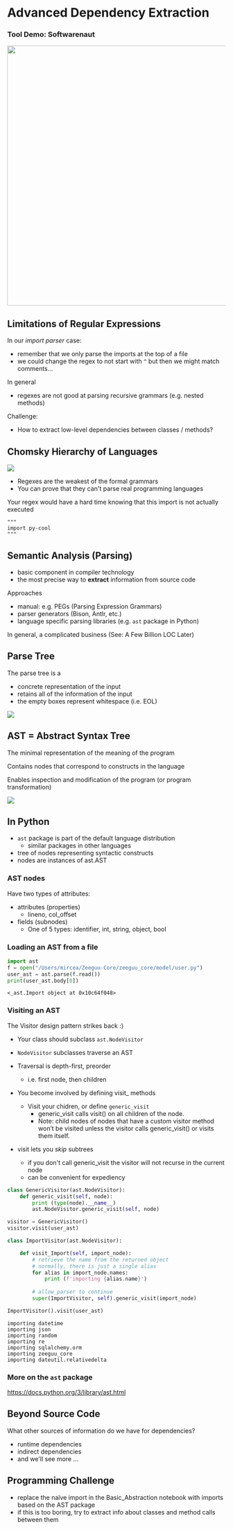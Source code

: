 # Advanced Dependency Extraction

### Tool Demo: Softwarenaut


<a href="https://vimeo.com/62767181">
    <img src="images/softwarenaut.png" width=600/>
</a>

## Limitations of Regular Expressions

In our *import parser* case: 
- remember that we only parse the imports at the top of a file
- we could change the regex to not start with `^` but then we might match comments...

In general
- regexes are not good at parsing recursive grammars (e.g. nested methods)

Challenge:
- How to extract low-level dependencies between classes / methods?

## Chomsky Hierarchy of Languages  

![](images/languages.png)

- Regexes are the weakest of the formal grammars
- You can prove that they can't parse real programming languages

Your regex would have a hard time knowing that this import is not actually executed

    """
    import py-cool
    """

## Semantic Analysis (Parsing)

- basic component in compiler technology
- the most precise way to **extract** information from source code


Approaches
- manual: e.g. PEGs (Parsing Expression Grammars)
- parser generators (Bison, Antlr, etc.)
- language specific parsing libraries (e.g. `ast` package in Python)


In general, a complicated business (See: A Few Billion LOC Later)

## Parse Tree

The parse tree is a 
- concrete representation of the input
- retains all of the information of the input
- the empty boxes represent whitespace (i.e. EOL)

![](images/parse__tree.png)



## AST = Abstract Syntax Tree

The minimal representation of the meaning of the program

Contains nodes that correspond to constructs in the language

Enables inspection and modification of the program (or program transformation)

![](images/ast.png)

## In Python

- `ast` package is part of the default language distribution
  - similar packages in other languages
- tree of nodes representing syntactic constructs
- nodes are instances of ast.AST

### AST nodes 

Have two types of attributes:
  - attributes (properties)
    - lineno, col_offset
  - fields (subnodes)
    - One of 5 types: identifier, int, string, object, bool

### Loading an AST from a file


```python
import ast
f = open("/Users/mircea/Zeeguu-Core/zeeguu_core/model/user.py")
user_ast = ast.parse(f.read())
print(user_ast.body[0])  
```

    <_ast.Import object at 0x10c64f048>


### Visiting an AST

The Visitor design pattern strikes back :)

- Your class should subclass `ast.NodeVisitor`
- `NodeVisitor` subclasses traverse an AST
- Traversal is depth-first, preorder
  - i.e. first node, then children 


- You become involved by defining visit_<nodetype> methods
  - Visit your chidren, or define `generic_visit`
    - generic_visit calls visit() on all children of the node.
    - Note: child nodes of nodes that have a custom visitor method won’t be visited unless the visitor calls generic_visit() or visits them itself.

- visit lets you *skip* subtrees
  - if you don't call generic_visit the visitor will not recurse in the current node
  - can be convenient for expediency


```python
class GenericVisitor(ast.NodeVisitor):
    def generic_visit(self, node):
        print (type(node).__name__)
        ast.NodeVisitor.generic_visit(self, node)
```


```python
visitor = GenericVisitor()
visitor.visit(user_ast)
```


```python
class ImportVisitor(ast.NodeVisitor):

    def visit_Import(self, import_node):
        # retrieve the name from the returned object
        # normally, there is just a single alias
        for alias in import_node.names:
            print (f'importing {alias.name}')
        
        # allow_parser to continue 
        super(ImportVisitor, self).generic_visit(import_node)


```


```python
ImportVisitor().visit(user_ast)
```

    importing datetime
    importing json
    importing random
    importing re
    importing sqlalchemy.orm
    importing zeeguu_core
    importing dateutil.relativedelta


### More on the `ast` package

https://docs.python.org/3/library/ast.html



## Beyond Source Code

What other sources of information do we have for dependencies?
- runtime dependencies 
- indirect dependencies
- and we'll see more ...


## Programming Challenge

- replace the naïve import in the Basic_Abstraction notebook with imports based on the AST package
- if this is too boring, try to extract info about classes and method calls between them


```python

```
